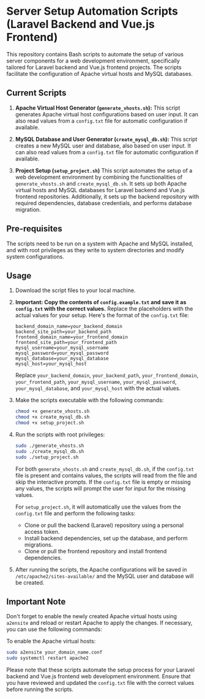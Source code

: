 # Server Setup Automation Scripts (Laravel Backend and Vue.js Frontend)

This repository contains Bash scripts to automate the setup of various server components for a web development environment, specifically tailored for Laravel backend and Vue.js frontend projects. The scripts facilitate the configuration of Apache virtual hosts and MySQL databases.

## Current Scripts

1. **Apache Virtual Host Generator (`generate_vhosts.sh`):** This script generates Apache virtual host configurations based on user input. It can also read values from a `config.txt` file for automatic configuration if available.

2. **MySQL Database and User Generator (`create_mysql_db.sh`):** This script creates a new MySQL user and database, also based on user input. It can also read values from a `config.txt` file for automatic configuration if available.

3. **Project Setup (`setup_project.sh`)** This script automates the setup of a web development environment by combining the functionalities of `generate_vhosts.sh` and `create_mysql_db.sh`. It sets up both Apache virtual hosts and MySQL databases for Laravel backend and Vue.js frontend repositories. Additionally, it sets up the backend repository with required dependencies, database credentials, and performs database migration.

## Pre-requisites

The scripts need to be run on a system with Apache and MySQL installed, and with root privileges as they write to system directories and modify system configurations.

## Usage

1. Download the script files to your local machine.

2. **Important: Copy the contents of `config.example.txt` and save it as `config.txt` with the correct values.** Replace the placeholders with the actual values for your setup. Here's the format of the `config.txt` file:

   ```plaintext
   backend_domain_name=your_backend_domain
   backend_site_path=your_backend_path
   frontend_domain_name=your_frontend_domain
   frontend_site_path=your_frontend_path
   mysql_username=your_mysql_username
   mysql_password=your_mysql_password
   mysql_database=your_mysql_database
   mysql_host=your_mysql_host
   ```

   Replace `your_backend_domain`, `your_backend_path`, `your_frontend_domain`, `your_frontend_path`, `your_mysql_username`, `your_mysql_password`, `your_mysql_database`, and `your_mysql_host` with the actual values.

3. Make the scripts executable with the following commands:

   ```bash
   chmod +x generate_vhosts.sh
   chmod +x create_mysql_db.sh
   chmod +x setup_project.sh
   ```

4. Run the scripts with root privileges:

   ```bash
   sudo ./generate_vhosts.sh
   sudo ./create_mysql_db.sh
   sudo ./setup_project.sh
   ```

   For both `generate_vhosts.sh` and `create_mysql_db.sh`, if the `config.txt` file is present and contains values, the scripts will read from the file and skip the interactive prompts. If the `config.txt` file is empty or missing any values, the scripts will prompt the user for input for the missing values.

   For `setup_project.sh`, it will automatically use the values from the `config.txt` file and perform the following tasks:
   - Clone or pull the backend (Laravel) repository using a personal access token.
   - Install backend dependencies, set up the database, and perform migrations.
   - Clone or pull the frontend repository and install frontend dependencies.

5. After running the scripts, the Apache configurations will be saved in `/etc/apache2/sites-available/` and the MySQL user and database will be created.

## Important Note

Don't forget to enable the newly created Apache virtual hosts using `a2ensite` and reload or restart Apache to apply the changes. If necessary, you can use the following commands:

To enable the Apache virtual hosts:

```bash
sudo a2ensite your_domain_name.conf
sudo systemctl restart apache2
```

Please note that these scripts automate the setup process for your Laravel backend and Vue.js frontend web development environment. Ensure that you have reviewed and updated the `config.txt` file with the correct values before running the scripts.

